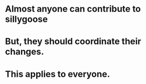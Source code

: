# Almost anyone can contribute to sillygoose
# But, they should coordinate their changes.
# This applies to everyone.
